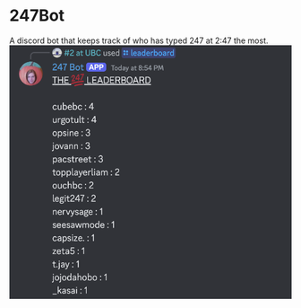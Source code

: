 # 247Bot
A discord bot that keeps track of who has typed 247 at 2:47 the most.
![alt text](https://github.com/BJhutti/247Bot/blob/main/mk_images/leaderboard.png)
